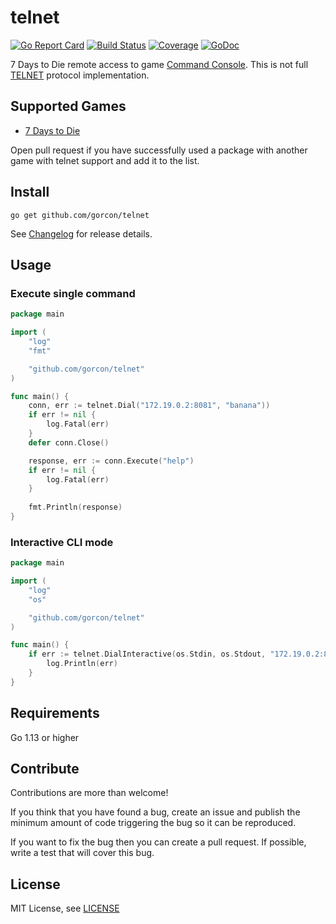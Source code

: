# telnet

[![Go Report Card](https://goreportcard.com/badge/github.com/gorcon/telnet)](https://goreportcard.com/report/github.com/gorcon/telnet)
[![Build Status](https://travis-ci.org/gorcon/telnet.svg?branch=master)](https://travis-ci.org/gorcon/telnet)
[![Coverage](https://gocover.io/_badge/github.com/gorcon/telnet?0 "coverage")](https://gocover.io/github.com/gorcon/telnet)
[![GoDoc](https://img.shields.io/badge/godoc-reference-blue.svg)](https://godoc.org/github.com/gorcon/telnet)

7 Days to Die remote access to game [Command Console](https://7daystodie.gamepedia.com/Command_Console). This is not full [TELNET](https://en.wikipedia.org/wiki/Telnet) protocol implementation.

## Supported Games

* [7 Days to Die](https://store.steampowered.com/app/251570) 

Open pull request if you have successfully used a package with another game with telnet support and add it to the list.

## Install

```text
go get github.com/gorcon/telnet
```

See [Changelog](CHANGELOG.md) for release details.

## Usage

### Execute single command

```go
package main

import (
	"log"
	"fmt"

	"github.com/gorcon/telnet"
)

func main() {
	conn, err := telnet.Dial("172.19.0.2:8081", "banana"))
	if err != nil {
		log.Fatal(err)
	}
	defer conn.Close()

	response, err := conn.Execute("help")
	if err != nil {
		log.Fatal(err)
	}
	
	fmt.Println(response)	
}
```

### Interactive CLI mode

```go
package main

import (
	"log"
	"os"

	"github.com/gorcon/telnet"
)

func main() {
	if err := telnet.DialInteractive(os.Stdin, os.Stdout, "172.19.0.2:8081", "banana"); err != nil {
		log.Println(err)
	}
}
```

## Requirements

Go 1.13 or higher

## Contribute

Contributions are more than welcome! 

If you think that you have found a bug, create an issue and publish the minimum amount of code triggering the bug so 
it can be reproduced.

If you want to fix the bug then you can create a pull request. If possible, write a test that will cover this bug.

## License

MIT License, see [LICENSE](LICENSE)
